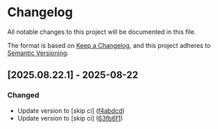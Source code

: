 # Changelog

All notable changes to this project will be documented in this file.

The format is based on [Keep a Changelog](https://keepachangelog.com/en/1.0.0/),
and this project adheres to [Semantic Versioning](https://semver.org/spec/v2.0.0.html).

## [2025.08.22.1] - 2025-08-22

### Changed

* Update version to  [skip ci] ([f4abdcd](https://github.com/N6REJ/mod_bearslivesearch/commit/f4abdcd))
* Update version to  [skip ci] ([63fb6f1](https://github.com/N6REJ/mod_bearslivesearch/commit/63fb6f1))

